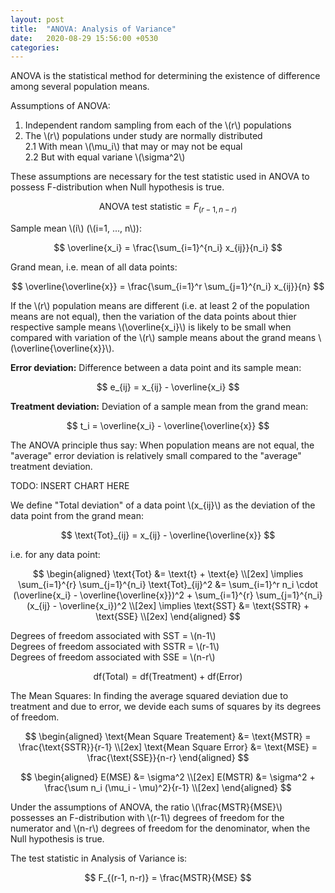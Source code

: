 ```yaml
---
layout: post
title:  "ANOVA: Analysis of Variance"
date:   2020-08-29 15:56:00 +0530
categories: 
---
```


ANOVA is the statistical method for determining the existence of difference among several population means.

Assumptions of ANOVA:
1. Independent random sampling from each of the \\(r\\) populations
2. The \\(r\\) populations under study are normally distributed <br/>
    2.1 With mean \\(\mu_i\\) that may or may not be equal <br/>
    2.2 But with equal variane \\(\sigma^2\\) <br/>

These assumptions are necessary for the test statistic used in ANOVA to possess F-distribution when Null hypothesis is true.

$$
\text{ANOVA test statistic} = F_{(r-1, \, n-r)}
$$

Sample mean \\(i\\) (\\(i=1, ..., n\\)):

$$
\overline{x_i} = \frac{\sum_{i=1}^{n_i} x_{ij}}{n_i}
$$

Grand mean, i.e. mean of all data points:

$$
\overline{\overline{x}} = \frac{\sum_{i=1}^r \sum_{j=1}^{n_i} x_{ij}}{n}
$$

If the \\(r\\) population means are different (i.e. at least 2 of the population means are not equal), then the variation of the data points about thier respective sample means \\(\overline{x_i}\\) is likely to be small when compared with variation of the \\(r\\) sample means about the grand means \\(\overline{\overline{x}}\\).

**Error deviation:** Difference between a data point and its sample mean:

$$
e_{ij} = x_{ij} - \overline{x_i}
$$

**Treatment deviation:** Deviation of a sample mean from the grand mean:

$$
t_i = \overline{x_i} - \overline{\overline{x}}
$$

The ANOVA principle thus say:
When population means are not equal, the "average" error deviation is relatively small compared to the "average" treatment deviation.

TODO: INSERT CHART HERE

We define "Total deviation" of a data point \\(x_{ij}\\) as the deviation of the data point from the grand mean:

$$
\text{Tot}_{ij} = x_{ij} - \overline{\overline{x}} 
$$

i.e. for any data point:

$$
\begin{aligned}
\text{Tot} &= \text{t} + \text{e} \\[2ex]
\implies \sum_{i=1}^{r} \sum_{j=1}^{n_i} \text{Tot}_{ij}^2 &= \sum_{i=1}^r n_i \cdot (\overline{x_i} - \overline{\overline{x}})^2 + \sum_{i=1}^{r} \sum_{j=1}^{n_i} (x_{ij} - \overline{x_i})^2 \\[2ex]
\implies \text{SST} &= \text{SSTR} + \text{SSE} \\[2ex]
\end{aligned}
$$

Degrees of freedom associated with SST = \\(n-1\\) <br/>
Degrees of freedom associated with SSTR = \\(r-1\\) <br/>
Degrees of freedom associated with SSE = \\(n-r\\) <br/>

$$
\text{df(Total)} = \text{df(Treatment)} +\text{df(Error)}
$$

The Mean Squares:
In finding the average squared deviation due to treatment and due to error, we devide each sums of squares by its degrees of freedom.

$$
\begin{aligned}
\text{Mean Square Treatement} &= \text{MSTR} = \frac{\text{SSTR}}{r-1} \\[2ex]
\text{Mean Square Error} &= \text{MSE} = \frac{\text{SSE}}{n-r}
\end{aligned}
$$

$$
\begin{aligned}
E(MSE) &= \sigma^2 \\[2ex]
E(MSTR) &= \sigma^2 + \frac{\sum n_i (\mu_i - \mu)^2}{r-1} \\[2ex]
\end{aligned}
$$

Under the assumptions of ANOVA, the ratio \\(\frac{MSTR}{MSE}\\) possesses an F-distribution with \\(r-1\\) degrees of freedom for the numerator and \\(n-r\\) degrees of freedom for the denominator, when the Null hypothesis is true.

The test statistic in Analysis of Variance is:

$$
F_{(r-1, n-r)} = \frac{MSTR}{MSE}
$$